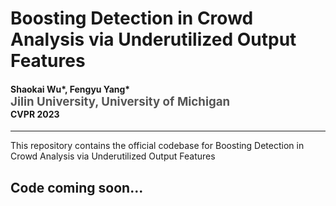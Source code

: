 Boosting Detection in Crowd Analysis via Underutilized Output Features
==================================================================
<h4>
Shaokai Wu*, Fengyu Yang*
</br>
<span style="font-size: 14pt; color: #555555">
Jilin University, University of Michigan
</span>
</br>
CVPR 2023
</br>
</h4>
<hr>

This repository contains the official codebase for Boosting Detection in Crowd Analysis via Underutilized Output Features
<!-- [Boosting Detection in Crowd Analysis via Underutilized Output Features](https://arxiv.org/abs/2303.11329). [[Project Page](https://ificl.github.io/SLfM/)] -->

<!-- <div align="center">
  <img width="100%" alt="SLfM Illustration" src="images/method.png">
</div> -->


## Code coming soon...
